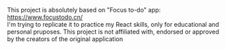 This project is absolutely based on "Focus to-do" app: https://www.focustodo.cn/ <br>
I'm trying to replicate it to practice my React skills, only for educational and personal pruposes. This project is not affiliated with, endorsed or approved by the creators of the original application
